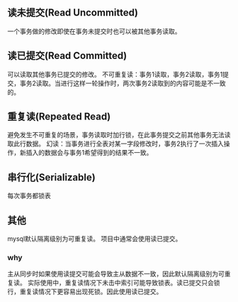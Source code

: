 ## 读未提交(Read Uncommitted)
一个事务做的修改即使在事务未提交时也可以被其他事务读取。

## 读已提交(Read Committed)
可以读取其他事务已提交的修改。
不可重复读：事务1读取，事务2读取，事务1提交，事务2读取。当进行这样一轮操作时，两次事务2读取到的内容可能是不一致的。

## 重复读(Repeated Read)
避免发生不可重复的场景，事务读取时加行锁，在此事务提交之前其他事务无法读取此行数据。
幻读：当事务进行全表对某一字段修改时，事务2执行了一次插入操作，新插入的数据会与事务1希望得到的结果不一致。

## 串行化(Serializable)
每次事务都锁表

## 其他
mysql默认隔离级别为可重复读。
项目中通常会使用读已提交。
### why
主从同步时如果使用读提交可能会导致主从数据不一致，因此默认隔离级别为可重复读。
实际使用中，重复读情况下未击中索引可能导致锁表。读已提交只会锁行，重复读情况下更容易出现死锁。因此使用读已提交。